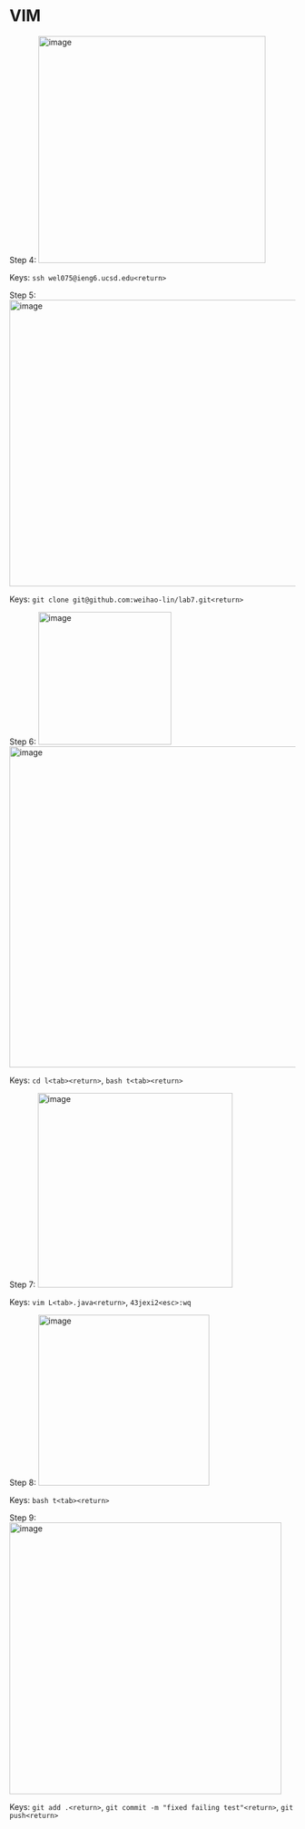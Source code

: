# VIM

Step 4:
<img width="400" alt="image" src="https://github.com/weihao-lin/cse15l-lab-reports/assets/156358635/ca1b39e5-6ef1-46a2-9674-a647e1b97503">

Keys:
`ssh wel075@ieng6.ucsd.edu<return>`

Step 5:
<img width="505" alt="image" src="https://github.com/weihao-lin/cse15l-lab-reports/assets/156358635/33aed4f9-0b00-4545-bfc3-871362814336">

Keys:
`git clone git@github.com:weihao-lin/lab7.git<return>`

Step 6:
<img width="234" alt="image" src="https://github.com/weihao-lin/cse15l-lab-reports/assets/156358635/0433d5c4-7182-48d2-bc69-907b77fa9c9d">
<img width="566" alt="image" src="https://github.com/weihao-lin/cse15l-lab-reports/assets/156358635/b7c508dd-839d-4b7c-8ab9-ad68ea2f8600">

Keys:
`cd l<tab><return>`, `bash t<tab><return>`

Step 7:
<img width="343" alt="image" src="https://github.com/weihao-lin/cse15l-lab-reports/assets/156358635/035136c5-6f08-4a1c-aa8b-91dd79746221">

Keys:
`vim L<tab>.java<return>`, `43jexi2<esc>:wq`

Step 8:
<img width="301" alt="image" src="https://github.com/weihao-lin/cse15l-lab-reports/assets/156358635/5723df10-7a41-4dfb-879c-aca9513124fa">

Keys:
`bash t<tab><return>`

Step 9:
<img width="479" alt="image" src="https://github.com/weihao-lin/cse15l-lab-reports/assets/156358635/9c1d7310-399a-4279-8df0-4e507046e2b2">

Keys:
`git add .<return>`, `git commit -m "fixed failing test"<return>`, `git push<return>`



